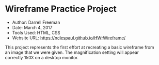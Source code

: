 # Wireframe Practice Project

- Author:  Darrell Freeman
- Date:  March 4, 2017
- Tools Used:  HTML, CSS
- Website URL:  https://nclespaul.github.io/HW-Wireframe/

This project represents the first effort at recreating a basic wireframe from an image that we were given.  The magnification setting will appear correctly 150X on a desktop monitor.
